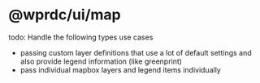 # @wprdc/ui/map

todo:
Handle the following types use cases

- passing custom layer definitions that use a lot of default settings and also provide legend information (like greenprint)
- pass individual mapbox layers and legend items individually
